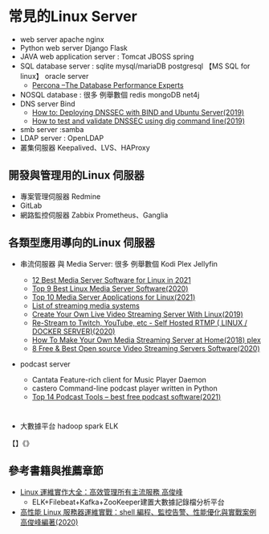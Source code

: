 # 常見的Linux Server

- web server  apache  nginx
- Python web server  Django Flask
- JAVA web application server : Tomcat JBOSS spring 
- SQL database server : sqlite mysql/mariaDB postgresql 【MS SQL for linux】 oracle server
  - [Percona –The Database Performance Experts](https://www.percona.com/) 
- NOSQL database : 很多 例舉數個  redis mongoDB net4j
- DNS server Bind
  - [How to: Deploying DNSSEC with BIND and Ubuntu Server(2019)](https://blog.apnic.net/2019/05/23/how-to-deploying-dnssec-with-bind-and-ubuntu-server/)
  - [How to test and validate DNSSEC using dig command line(2019)](https://blog.apnic.net/2019/05/23/how-to-deploying-dnssec-with-bind-and-ubuntu-server/) 
- smb server :samba
- LDAP server : OpenLDAP
- 叢集伺服器 Keepalived、LVS、HAProxy

## 開發與管理用的Linux 伺服器
- 專案管理伺服器 Redmine
- GitLab
- 網路監控伺服器 Zabbix  Prometheus、Ganglia  

## 各類型應用導向的Linux 伺服器
- 串流伺服器 與 Media Server: 很多 例舉數個  Kodi  Plex Jellyfin
  - [12 Best Media Server Software for Linux in 2021](https://www.tecmint.com/best-media-server-software-for-linux/) 
  - [Top 9 Best Linux Media Server Software(2020)](https://itsfoss.com/best-linux-media-server/)
  - [Top 10 Media Server Applications for Linux(2021)](https://www.fosslinux.com/46036/media-server-applications-linux.htm)
  - [List of streaming media systems](https://en.wikipedia.org/wiki/List_of_streaming_media_systems)
  - [Create Your Own Live Video Streaming Server With Linux(2019)](https://helpdeskgeek.com/linux-tips/create-your-own-live-video-streaming-server-with-linux/)
  - [Re-Stream to Twitch, YouTube, etc - Self Hosted RTMP ( LINUX / DOCKER SERVER)(2020)](https://www.youtube.com/watch?v=EzmA8uksOG4)
  - [How To Make Your Own Media Streaming Server at Home(2018) plex](https://www.youtube.com/watch?v=PBK7lLJNCqk)
  - [8 Free & Best Open source Video Streaming Servers Software(2020)](https://www.how2shout.com/tools/free-best-open-source-video-streaming-servers-software.html)

- podcast server
  - Cantata	Feature-rich client for Music Player Daemon
  - castero	Command-line podcast player written in Python 
  - [Top 14 Podcast Tools – best free podcast software(2021)](https://www.linuxlinks.com/podcasttools/) 
 
# 
- 大數據平台 hadoop spark ELK 

【】《》

## 參考書籍與推薦章節

- [Linux 運維實作大全：高效管理所有主流服務 高俊峰](https://www.tenlong.com.tw/products/9789865501662)
  - ELK+Filebeat+Kafka+ZooKeeper建置大數據記錄檔分析平台 
- [高性能 Linux 服務器運維實戰：shell 編程、監控告警、性能優化與實戰案例 高俊峰編著(2020)](https://www.tenlong.com.tw/products/9787111655497)
